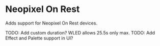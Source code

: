 # Neopixel On Rest

Adds support for Neopixel On Rest devices.

TODO: Add custom duration? WLED allows 25.5s only max.
TODO: Add Effect and Palette support in UI?
